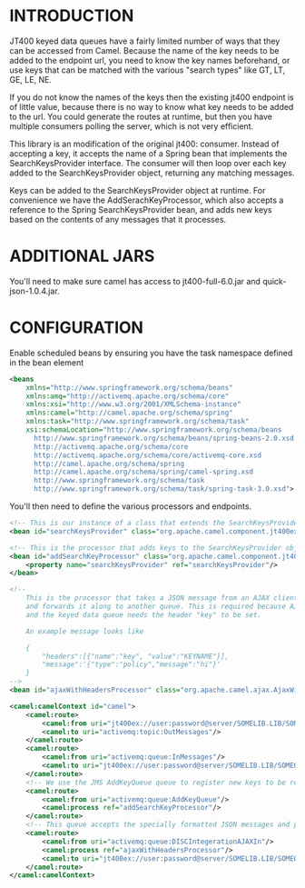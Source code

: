 INTRODUCTION
============

JT400 keyed data queues have a fairly limited number of ways that they can be accessed from Camel. Because the name of
the key needs to be added to the endpoint url, you need to know the key names beforehand, or use keys that can
be matched with the various "search types" like GT, LT, GE, LE, NE.

If you do not know the names of the keys then the existing jt400 endpoint is of little value, because there is no way
to know what key needs to be added to the url. You could generate the routes at runtime, but then you have multiple
consumers polling the server, which is not very efficient.

This library is an modification of the original jt400: consumer. Instead of accepting a key, it accepts the name
of a Spring bean that implements the SearchKeysProvider interface. The consumer will then loop over each key added
to the SearchKeysProvider object, returning any matching messages.

Keys can be added to the SearchKeysProvider object at runtime. For convenience we have the AddSerachKeyProcessor,
which also accepts a reference to the Spring SearchKeysProvider bean, and adds new keys based on the contents
of any messages that it processes.

ADDITIONAL JARS
===============

You'll need to make sure camel has access to jt400-full-6.0.jar and quick-json-1.0.4.jar.

CONFIGURATION
=============
Enable scheduled beans by ensuring you have the task namespace defined in the bean element

```xml
﻿<beans
    xmlns="http://www.springframework.org/schema/beans"
    xmlns:amq="http://activemq.apache.org/schema/core"
    xmlns:xsi="http://www.w3.org/2001/XMLSchema-instance"
    xmlns:camel="http://camel.apache.org/schema/spring"
    xmlns:task="http://www.springframework.org/schema/task"
    xsi:schemaLocation="http://www.springframework.org/schema/beans
      http://www.springframework.org/schema/beans/spring-beans-2.0.xsd
      http://activemq.apache.org/schema/core
      http://activemq.apache.org/schema/core/activemq-core.xsd
      http://camel.apache.org/schema/spring
      http://camel.apache.org/schema/spring/camel-spring.xsd
      http://www.springframework.org/schema/task
      http://www.springframework.org/schema/task/spring-task-3.0.xsd">
```

You'll then need to define the various processors and endpoints.

```xml
<!-- This is our instance of a class that extends the SearchKeysProvider interface -->
<bean id="searchKeysProvider" class="org.apache.camel.component.jt400ex.SearchKeysProviderImpl"/>

<!-- This is the processor that adds keys to the SearchKeysProvider object -->
<bean id="addSearchKeyProcessor" class="org.apache.camel.component.jt400ex.AddSearchKeyProcessor">
    <property name="searchKeysProvider" ref="searchKeysProvider"/>
</bean>

<!--
    This is the processor that takes a JSON message from an AJAX client, extracts the headers and message,
    and forwards it along to another queue. This is required because AJAX clients can't set headers,
    and the keyed data queue needs the header "key" to be set.

    An example message looks like

    {
        "headers":[{"name":"key", "value":"KEYNAME"}],
        "message":'{"type":"policy","message":"hi"}'
    }
-->
<bean id="ajaxWithHeadersProcessor" class="org.apache.camel.ajax.AjaxWithHeadersProcessor"/>

<camel:camelContext id="camel">
    <camel:route>
        <camel:from uri="jt400ex://user:password@server/SOMELIB.LIB/SOMEQUEUE.DTAQ?keyed=true&amp;searchKeysProvider=searchKeysProvider"/>
        <camel:to uri="activemq:topic:OutMessages"/>
    </camel:route>
    <camel:route>
        <camel:from uri="activemq:queue:InMessages"/>
        <camel:to uri="jt400ex://user:password@server/SOMELIB.LIB/SOMEQUEUE.DTAQ?keyed=true"/>
    </camel:route>
    <!-- We use the JMS AddKeyQueue queue to register new keys to be removed from the JT400 keyed data queue -->
    <camel:route>
        <camel:from uri="activemq:queue:AddKeyQueue"/>
        <camel:process ref="addSearchKeyProcessor"/>
    </camel:route>
    <!-- This queue accepts the specially formatted JSON messages and passes them along to the keyed data queue -->
    <camel:route>
        <camel:from uri="activemq:queue:DISCIntegerationAJAXIn"/>
        <camel:process ref="ajaxWithHeadersProcessor"/>
        <camel:to uri="jt400ex://user:password@server/SOMELIB.LIB/SOMEQUEUE.DTAQ?keyed=true"/>
    </camel:route>
</camel:camelContext>
```
